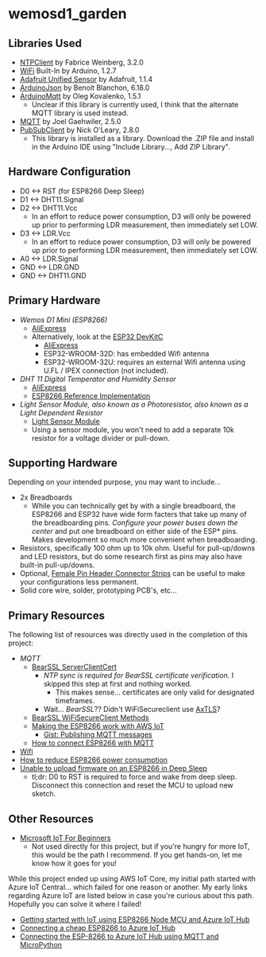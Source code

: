 # wemosd1_garden

## Libraries Used

* [NTPClient](https://github.com/arduino-libraries/NTPClient) by Fabrice Weinberg, 3.2.0
* [WiFi](https://www.arduino.cc/en/Reference/WiFi) Built-In by Arduino, 1.2.7
* [Adafruit Unified Sensor](https://github.com/adafruit/Adafruit_Sensor) by Adafruit, 1.1.4
* [ArduinoJson](https://arduinojson.org/?utm_source=meta&utm_medium=library.properties) by Benoit Blanchon, 6.18.0
* [ArduinoMqtt](https://github.com/monstrenyatko/ArduinoMqtt) by Oleg Kovalenko, 1.5.1
  * Unclear if this library is currently used, I think that the alternate MQTT library is used instead.
* [MQTT](https://github.com/256dpi/arduino-mqtt) by Joel Gaehwiler, 2.5.0
* [PubSubClient](https://pubsubclient.knolleary.net/) by Nick O'Leary, 2.8.0
  * This library is installed as a library. Download the .ZIP file and install in the Arduino IDE using "Include Library..., Add ZIP Library".

## Hardware Configuration

* D0 <-> RST (for ESP8266 Deep Sleep)
* D1 <-> DHT11.Signal
* D2 <-> DHT11.Vcc
  * In an effort to reduce power consumption, D3 will only be powered up prior to performing LDR measurement, then immediately set LOW.
* D3 <-> LDR.Vcc
  * In an effort to reduce power consumption, D3 will only be powered up prior to performing LDR measurement, then immediately set LOW.
* A0 <-> LDR.Signal
* GND <-> LDR.GND
* GND <-> DHT11.GND

## Primary Hardware

* *Wemos D1 Mini (ESP8266)*
  * [AliExpress](https://www.aliexpress.com/item/1005002678530052.html?spm=a2g0o.store_pc_allProduct.8148356.8.3a7e3031ZAkyxa)
  * Alternatively, look at the [ESP32 DevKitC](https://www.espressif.com/en/products/devkits/esp32-devkitc/overview)
    * [AliExpress](https://www.aliexpress.com/item/4000103411061.html?spm=a2g0s.9042311.0.0.27424c4d9SjIi2)
    * ESP32-WROOM-32D: has embedded Wifi antenna
    * ESP32-WROOM-32U: requires an external Wifi antenna using U.FL / IPEX connection (not included).
* *DHT 11 Digital Temperator and Humidity Sensor*
  * [AliExpress](https://www.aliexpress.com/item/32840892862.html?spm=a2g0o.store_pc_allProduct.8148356.2.3d2155097XIpLK)
  * [ESP8266 Reference Implementation](https://randomnerdtutorials.com/esp8266-dht11dht22-temperature-and-humidity-web-server-with-arduino-ide)
* *Light Sensor Module, also known as a Photoresistor, also known as a Light Dependent Resistor*
  * [Light Sensor Module](https://www.osepp.com/electronic-modules/sensor-modules/69-light-sensor-module)
  * Using a sensor module, you won't need to add a separate 10k resistor for a voltage divider or pull-down.

## Supporting Hardware

Depending on your intended purpose, you may want to include...

* 2x Breadboards
  * While you can technically get by with a single breadboard, the ESP8266 and ESP32 have wide form facters that take up many of the breadboarding pins. *Configure your power buses down the center* and put one breadboard on either side of the ESP* pins. Makes development so much more convenient when breadboarding.
* Resistors, specifically 100 ohm up to 10k ohm. Useful for pull-up/downs and LED resistors, but do some research first as pins may also have built-in pull-up/downs.
* Optional, [Female Pin Header Connector Strips](https://www.aliexpress.com/item/32352375802.html?spm=a2g0s.9042311.0.0.27074c4dDgz9uZ) can be useful to make your configurations less permanent.
* Solid core wire, solder, prototyping PCB's, etc...

## Primary Resources

The following list of resources was directly used in the completion of this project:

* *MQTT*
  * [BearSSL ServerClientCert](https://github.com/esp8266/Arduino/blob/master/libraries/ESP8266WiFi/examples/BearSSL_ServerClientCert/BearSSL_ServerClientCert.ino)
    * *NTP sync is required for BearSSL certificate verification*. I skipped this step at first and nothing worked. 
      * This makes sense... certificates are only valid for designated timeframes.
    * Wait... _BearSSL_?? Didn't WiFiSecureclient use [AxTLS](https://github.com/esp8266/Arduino/issues/4826#issuecomment-398544397)?
  * [BearSSL WiFiSecureClient Methods](https://arduino-esp8266.readthedocs.io/en/latest/esp8266wifi/bearssl-client-secure-class.html)
  * [Making the ESP8266 work with AWS IoT](https://raphberube.com/making-the-esp-8266-work-with-aws-io-t)
    * [Gist: Publishing MQTT messages](https://gist.github.com/raph84/ff1fc1896c58b7f50125bda23dee17ae)
  * [How to connect ESP8266 with MQTT](https://iotdesignpro.com/projects/how-to-connect-esp8266-with-mqtt)
* [Wifi](https://arduino-esp8266.readthedocs.io/en/latest/esp8266wifi/readme.html)
* [How to reduce ESP8266 power consumption](https://diyi0t.com/how-to-reduce-the-esp8266-power-consumption/)
* [Unable to upload firmware on an ESP8266 in Deep Sleep](https://forum.arduino.cc/t/ide-creates-an-error-while-trying-to-upload-a-sketch-to-esp8266-deepsleep/589213/4)
  * tl;dr: D0 to RST is required to force and wake from deep sleep. Disconnect this connection and reset the MCU to upload new sketch.

## Other Resources

* [Microsoft IoT For Beginners](https://github.com/microsoft/IoT-For-Beginners)
  * Not used directly for this project, but if you're hungry for more IoT, this would be the path I recommend. If you get hands-on, let me know how it goes for you!

While this project ended up using AWS IoT Core, my initial path started with Azure IoT Central... which failed for one reason or another. My early links regarding Azure IoT are listed below in case you're curious about this path. Hopefully you can solve it where I failed!

* [Getting started with IoT using ESP8266 Node MCU and Azure IoT Hub](https://itsmerajasekar.medium.com/getting-started-with-iot-using-esp8266-node-mcu-and-azure-iot-hub-37a3ca03dd56)
* [Connecting a cheap ESP8266 to Azure IoT Hub](https://sandervandevelde.wordpress.com/2019/05/07/connection-a-cheap-esp8266-to-azure-iot-central/)
* [Connecting the ESP-8266 to Azure IoT Hub using MQTT and MicroPython](http://blogs.recneps.org/post/Connecting-the-ESP-8266-to-Azure-IoT-Hub-using-MQTT-and-MicroPython)

